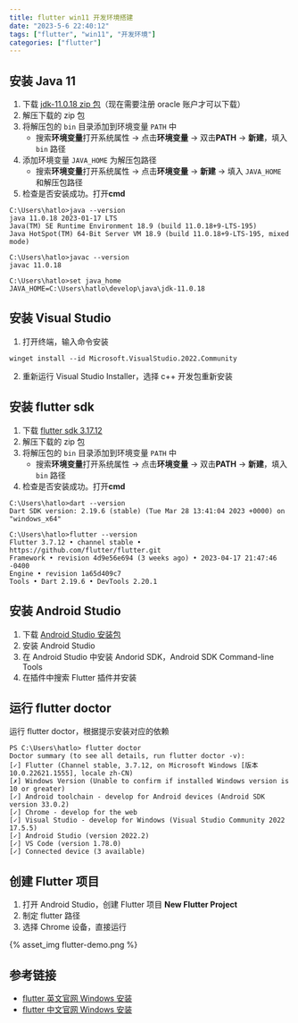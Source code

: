 ```yaml
---
title: flutter win11 开发环境搭建
date: "2023-5-6 22:40:12"
tags: ["flutter", "win11", "开发环境"]
categories: ["flutter"]
---
```


## 安装 Java 11

1. 下载 [jdk-11.0.18 zip 包](https://www.oracle.com/hk/java/technologies/javase/jdk11-archive-downloads.html)（现在需要注册 oracle 账户才可以下载）
2. 解压下载的 zip 包
3. 将解压包的 `bin` 目录添加到环境变量 `PATH` 中
    - 搜索**环境变量**打开系统属性 -> 点击**环境变量** -> 双击**PATH** -> **新建**，填入 `bin` 路径
4. 添加环境变量 `JAVA_HOME` 为解压包路径
    - 搜索**环境变量**打开系统属性 -> 点击**环境变量** -> **新建** -> 填入 `JAVA_HOME` 和解压包路径
5. 检查是否安装成功。打开**cmd**

```shell
C:\Users\hatlo>java --version
java 11.0.18 2023-01-17 LTS
Java(TM) SE Runtime Environment 18.9 (build 11.0.18+9-LTS-195)
Java HotSpot(TM) 64-Bit Server VM 18.9 (build 11.0.18+9-LTS-195, mixed mode)

C:\Users\hatlo>javac --version
javac 11.0.18

C:\Users\hatlo>set java_home
JAVA_HOME=C:\Users\hatlo\develop\java\jdk-11.0.18
```

## 安装 Visual Studio

1. 打开终端，输入命令安装

```shell
winget install --id Microsoft.VisualStudio.2022.Community
```

2. 重新运行 Visual Studio Installer，选择 c++ 开发包重新安装

## 安装 flutter sdk

1. 下载 [flutter sdk 3.17.12](https://storage.flutter-io.cn/flutter_infra_release/releases/stable/windows/flutter_windows_3.7.12-stable.zip)
2. 解压下载的 zip 包
3. 将解压包的 `bin` 目录添加到环境变量 `PATH` 中
    - 搜索**环境变量**打开系统属性 -> 点击**环境变量** -> 双击**PATH** -> **新建**，填入 `bin` 路径
4. 检查是否安装成功。打开**cmd**

```shell
C:\Users\hatlo>dart --version
Dart SDK version: 2.19.6 (stable) (Tue Mar 28 13:41:04 2023 +0000) on "windows_x64"

C:\Users\hatlo>flutter --version
Flutter 3.7.12 • channel stable • https://github.com/flutter/flutter.git
Framework • revision 4d9e56e694 (3 weeks ago) • 2023-04-17 21:47:46 -0400
Engine • revision 1a65d409c7
Tools • Dart 2.19.6 • DevTools 2.20.1
```

## 安装 Android Studio

1. 下载 [Android Studio 安装包](https://developer.android.google.cn/studio)
2. 安装 Android Studio
3. 在 Android Studio 中安装 Andorid SDK，Android SDK Command-line Tools
4. 在插件中搜索 Flutter 插件并安装

## 运行 flutter doctor

运行 flutter doctor，根据提示安装对应的依赖

```
PS C:\Users\hatlo> flutter doctor
Doctor summary (to see all details, run flutter doctor -v):
[✓] Flutter (Channel stable, 3.7.12, on Microsoft Windows [版本 10.0.22621.1555], locale zh-CN)
[✗] Windows Version (Unable to confirm if installed Windows version is 10 or greater)
[✓] Android toolchain - develop for Android devices (Android SDK version 33.0.2)
[✓] Chrome - develop for the web
[✓] Visual Studio - develop for Windows (Visual Studio Community 2022 17.5.5)
[✓] Android Studio (version 2022.2)
[✓] VS Code (version 1.78.0)
[✓] Connected device (3 available)
```

## 创建 Flutter 项目

1. 打开 Android Studio，创建 Flutter 项目 **New Flutter Project**
2. 制定 flutter 路径
3. 选择 Chrome 设备，直接运行

{% asset_img flutter-demo.png %}

## 参考链接

- [flutter 英文官网 Windows 安装](https://docs.flutter.dev/get-started/install/windows)
- [flutter 中文官网 Windows 安装](https://flutter.cn/docs/get-started/install/windows)
